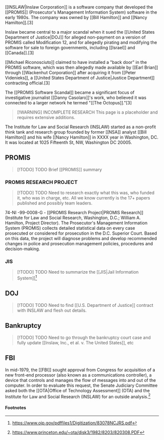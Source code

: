 [[INSLAW|Inslaw Corporation]] is a software company that developed the [[PROMIS]] (Prosecutor's Management Information System) software in the early 1980s. The company was owned by [[Bill Hamilton]] and [[Nancy Hamilton]].[3]

Inslaw became central to a major scandal when it sued the [[United States Department of Justice|DOJ]] for alleged non-payment on a version of PROMIS called Modification 12, and for allegedly pirating and modifying the software for sale to foreign governments, including [[Israel]] and [[Canada]].[3]

[[Michael Riconosciuto]] claimed to have installed a "back door" in the PROMIS software, which was then allegedly made available by [[Earl Brian]] through [[Wackenhut Corporation]] after acquiring it from [[Peter Videnieks]], a [[United States Department of Justice|Justice Department]] contracting official.[3]

The [[PROMIS Software Scandal]] became a significant focus of investigative journalist [[Danny Casolaro]]'s work, who believed it was connected to a larger network he termed "[[The Octopus]]."[3]

> [!WARNING] INCOMPLETE RESEARCH
> This page is a placeholder and requires extensive additions.

The Institute for Law and Social Research (INSLAW) started as a non-profit think tank and research group founded by former [[NSA]] analyst [[Bill Hamilton]] and his wife [[Nancy Hamilton]] in XXXX year in Washington, DC. It was located at 1025 Fifteenth St, NW, Washington DC 20005.

## PROMIS

> [!TODO] TODO
> Brief [[PROMIS]] summary

### PROMIS RESEARCH PROJECT

> [!TODO] TODO
> Need to research exactly what this was, who funded it, who was in charge, etc. All we know currently is the 17+ papers published and possibly team leaders.

74-NI -99-0008-G - [[PROMIS Research Project|PROMIS Research]] (Institute for Law and Social Research, Washington, D.C.; William A. Hamilton, Project Director). The Prosecutor's Management Information System (PROMIS) collects detailed statistical data on every case prosecuted or considered for prosecution in the D.C. Superior Court. Based on this data, the project will diagnose problems and develop recommended changes in police and prosecution management policies, procedures and decision-making.
### JIS
 > [!TODO] TODO
> Need to summarize the [[JIS|Jail Information System]][^1]

## DOJ

> [!TODO] TODO
> Need to find [[U.S. Department of Justice]] contract with INSLAW and flesh out details.

## Bankruptcy
> [!TODO] TODO
> Need to go through the bankruptcy court case and fully update [[Inslaw, Inc., et al. v. The United States]], etc


## FBI

In mid-1979, the [[FBI]] sought approval from Congress for acquisition of a new front-end processor (also known as a communications controller), a device that controls and manages the flow of messages into and out of the computer. In order to evaluate this request, the Senate Judiciary Committee asked both the [[OTA|Office of Technology Assessment]] (OTA) and the Institute for Law and Social Research (INSLAW) for an outside analysis.[^2]

#### Footnotes
[^1]: https://www.ojp.gov/pdffiles1/Digitization/83078NCJRS.pdf
[^2]: https://www.princeton.edu/~ota/disk3/1982/8203/820308.PDF
[^3]: Seymour, Cheri. *The Last Circle: Danny Casolaro’s Investigation into the Octopus and the PROMIS Software Scandal*. First Edition. TrineDay, 2010.
